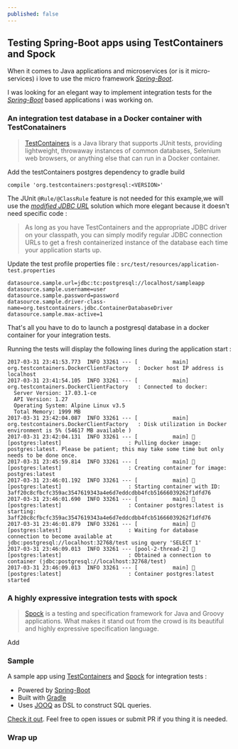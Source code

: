 ```yaml
---
published: false
---
```

## Testing Spring-Boot apps using TestContainers and Spock

When it comes to Java applications and microservices (or is it micro-services) i love to use the micro framework [_Spring-Boot_](https://projects.spring.io/spring-boot/). 
 

I was looking for an elegant way to implement integration tests for the [_Spring-Boot_](https://projects.spring.io/spring-boot/) based applications i was working on. 

### An integration test database in a Docker container with TestConatainers

> [TestContainers](https://www.testcontainers.org/) is a Java library that supports JUnit tests, providing lightweight, throwaway instances of common databases, Selenium web browsers, or anything else that can run in a Docker container.


Add the testContainers postgres dependency to gradle build 

```
compile 'org.testcontainers:postgresql:<VERSION>'
``` 

The JUnit `@Rule/@ClassRule` feature is not needed for this example,we will use the [_modified JDBC URL_](https://www.testcontainers.org/usage/database_containers.html#jdbc-url) solution which more elegant because it doesn't need specific code : 

> As long as you have TestContainers and the appropriate JDBC driver on your classpath, you can simply modify regular JDBC connection URLs to get a fresh containerized instance of the database each time your application starts up.

Update the test profile properties file : `src/test/resources/application-test.properties`

``` properties
datasource.sample.url=jdbc:tc:postgresql://localhost/sampleapp
datasource.sample.username=user
datasource.sample.password=password
datasource.sample.driver-class-name=org.testcontainers.jdbc.ContainerDatabaseDriver
datasource.sample.max-active=1
```

That's all you have to do to launch a postgresql database in a docker container for your integration tests.

Running the tests will display the following lines during the application start : 

```log 
2017-03-31 23:41:53.773  INFO 33261 --- [           main] org.testcontainers.DockerClientFactory   : Docker host IP address is localhost
2017-03-31 23:41:54.105  INFO 33261 --- [           main] org.testcontainers.DockerClientFactory   : Connected to docker: 
  Server Version: 17.03.1-ce
  API Version: 1.27
  Operating System: Alpine Linux v3.5
  Total Memory: 1999 MB
2017-03-31 23:42:04.087  INFO 33261 --- [           main] org.testcontainers.DockerClientFactory   : Disk utilization in Docker environment is 5% (54617 MB available )
2017-03-31 23:42:04.131  INFO 33261 --- [           main] 🐳 [postgres:latest]                     : Pulling docker image: postgres:latest. Please be patient; this may take some time but only needs to be done once.
2017-03-31 23:45:59.814  INFO 33261 --- [           main] 🐳 [postgres:latest]                     : Creating container for image: postgres:latest
2017-03-31 23:46:01.192  INFO 33261 --- [           main] 🐳 [postgres:latest]                     : Starting container with ID: 3aff20c8cfbcfc359ac3547619343a4e6d7eddcdbb4fcb51666039262f1dfd76
2017-03-31 23:46:01.690  INFO 33261 --- [           main] 🐳 [postgres:latest]                     : Container postgres:latest is starting: 3aff20c8cfbcfc359ac3547619343a4e6d7eddcdbb4fcb51666039262f1dfd76
2017-03-31 23:46:01.879  INFO 33261 --- [           main] 🐳 [postgres:latest]                     : Waiting for database connection to become available at jdbc:postgresql://localhost:32768/test using query 'SELECT 1'
2017-03-31 23:46:09.013  INFO 33261 --- [pool-2-thread-2] 🐳 [postgres:latest]                     : Obtained a connection to container (jdbc:postgresql://localhost:32768/test)
2017-03-31 23:46:09.013  INFO 33261 --- [           main] 🐳 [postgres:latest]                     : Container postgres:latest started
```

### A highly expressive integration tests with spock

> [Spock](http://spockframework.org/) is a testing and specification framework for Java and Groovy applications. What makes it stand out from the crowd is its beautiful and highly expressive specification language. 

Add 


### Sample

A sample app using [TestContainers](https://www.testcontainers.org/) and [Spock](http://spockframework.org/) for integration tests : 

- Powered by [Spring-Boot](https://projects.spring.io/spring-boot/)
- Built with [Gradle](https://gradle.org/)
- Uses [JOOQ](https://www.jooq.org/) as DSL to construct SQL queries.

[Check it out](https://github.com/areguig/boot-testContainers-spock-sample-app).
Feel free to open issues or submit PR if you thing it is needed. 


### Wrap up 